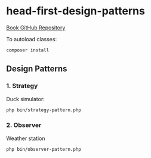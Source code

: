 # head-first-design-patterns

[Book GitHub Repository](https://github.com/bethrobson/Head-First-Design-Patterns)

To autoload classes:

```bash
composer install
```

## Design Patterns
### 1. Strategy

Duck simulator:

```bash
php bin/strategy-pattern.php 
```

### 2. Observer
Weather station
```bash
php bin/observer-pattern.php 
```

